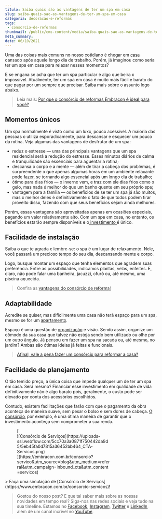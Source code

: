 ```yaml
---
titulo: Saiba quais são as vantagens de ter um spa em casa
slug: saiba-quais-sao-as-vantagens-de-ter-um-spa-em-casa
categoria: decoracao-e-reformas
tags:
 - consorcio-de-reformas
thumbnail: /public/cms-content/media/saiba-quais-sao-as-vantagens-de-ter-um-spa-em-casa.jpeg
meta_summary: 
date: 06/10/2021
---
```

Uma das coisas mais comuns no nosso cotidiano é chegar em [casa ](https://www.embracon.com.br/blog/vai-construir-uma-casa-descubra-quanto-vai-custar)cansado após aquele longo dia de trabalho. Porém, já imaginou como seria ter um spa em casa para relaxar nesses momentos?

E se engana se acha que ter um spa particular é algo que beira o impossível. Atualmente, ter um spa em casa é muito mais fácil e barato do que pagar por um sempre que precisar. Saiba mais sobre o assunto logo abaixo.

> Leia mais: [Por que o consórcio de reformas Embracon é ideal para você?](https://www.embracon.com.br/blog/consorcio-reforma-embracon-por-que-e-uma-boa-opcao)

Momentos únicos
---------------

Um spa normalmente é visto como um luxo, pouco acessível. A maioria das pessoas o utiliza esporadicamente, para descansar e esquecer um pouco da rotina. Veja algumas das vantagens de desfrutar de um spa:

- reduz o estresse — uma das principais vantagens que um spa residencial será a redução do estresse. Esses minutos diários de calma e tranquilidade são essenciais para aguentar a rotina;
- descansa o corpo e a mente — além de tirar a cabeça dos problemas, é surpreendente o que apenas algumas horas em um ambiente relaxante pode fazer, se tornando algo essencial após um longo dia de trabalho;
- ótimo para dias frios — o inverno vem, e traz com ele dias frios como o gelo, mas nada é melhor do que um banho quente em seu próprio spa;
- vantagem para a família — os benefícios de se ter um spa já são muitos, mas o melhor deles é definitivamente o fato de que todos podem tirar proveito disso, fazendo com que seus benefícios sejam ainda melhores.

Porém, essas vantagens são aproveitadas apenas em ocasiões especiais, pagando um valor relativamente alto. Com um spa em casa, no entanto, os benefícios estarão sempre disponíveis e o[ investimento ](https://www.embracon.com.br/blog/entenda-como-comecar-a-investir-mesmo-com-pouco-dinheiro)é único.

Facilidade de instalação
------------------------

Saiba o que te agrada e lembre-se: o spa é um lugar de relaxamento. Nele, você passará um precioso tempo do seu dia, descansando mente e corpo.

Logo, busque montar um espaço que tenha elementos que agradem suas preferência. Entre as possibilidades, indicamos plantas, velas, enfeites. E, claro, não pode falar uma banheira, jacuzzi, ofurô ou, até mesmo, uma piscina aquecida.

> Confira as [vantagens do consórcio de reforma!](https://www.embracon.com.br/blog/conheca-o-consorcio-para-reforma-e-confira-as-vantagens)

Adaptabilidade
--------------

Acredite se quiser, mas dificilmente uma casa não terá espaço para um spa, mesmo se for um [apartamento](https://www.embracon.com.br/blog/guia-completo-consorcio-imobiliario).

Espaço é uma questão de [organização](https://www.embracon.com.br/blog/o-que-nao-pode-faltar-na-area-externa-da-casa-para-garantir-o-lazer-da-familia) e visão. Sendo assim, organize um cômodo da sua casa que talvez não esteja sendo bem utilizado ou olhe por um outro ângulo. Já pensou em fazer um spa na sacada ou, até mesmo, no jardim? Ambas são ótimas ideias já feitas e funcionais.

> [Afinal, vale a pena fazer um consórcio para reformar a casa?](https://www.embracon.com.br/blog/afinal-vale-a-pena-fazer-um-consorcio-para-reformar-a-casa)

Facilidade de planejamento
--------------------------

O tão temido preço, a única coisa que impede qualquer um de ter um spa em casa. Será mesmo? Financiar esse investimento em qualidade de vida definitivamente não é algo barato pois, geralmente, o custo pode ser elevado por conta dos acessórios escolhidos.

Contudo, existem facilitações que farão com que o pagamento da obra aconteça de maneira suave, sem pesar o bolso e sem dores de cabeça. [O consórcio](https://www.embracon.com.br/blog/consorcio-de-servicos-para-reformas-e-decoracao), por exemplo, é uma ótima maneira de garantir que o investimento aconteça sem comprometer a sua renda.

<figure class="w-richtext-figure-type-image w-richtext-align-center" style="max-width:310px">[<div>![Consórcio de Serviços](https://uploads-ssl.webflow.com/5cc70a3a0871f750442da9d5/5eb45fa0d7815a36452bb464_CTA-Servicos.png)</div>](https://embracon.com.br/consorcio?servico&utm_source=blog&utm_medium=referral&utm_campaign=inbound_cta&utm_content=servicos)</figure>> Faça uma simulação de [Consórcio de Serviços](https://www.embracon.com.br/consorcio-servicos)!

> Gostou do nosso post? E que tal saber mais sobre as nossas novidades em tempo real? Siga-nos nas redes sociais e veja tudo na sua timeline. Estamos no [Facebook](https://www.facebook.com/embracon/), [Instagram](https://www.instagram.com/embraconoficial/), [Twitter](https://twitter.com/embracon) e [LinkedIn](https://www.linkedin.com/company/1018875/), além de um canal incrível no [YouTube](https://www.youtube.com/channel/UCL-Y0mv9zc73Iek48NLUBzQ).
